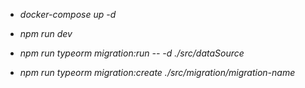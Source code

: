 -   _docker-compose up -d_
-   _npm run dev_


-   _npm run typeorm migration:run -- -d ./src/dataSource_
-   _npm run typeorm migration:create ./src/migration/migration-name_